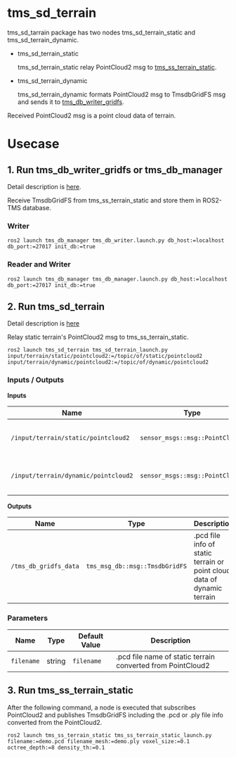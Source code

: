 # tms_sd_terrain

tms_sd_tarrain package has two nodes tms_sd_terrain_static and tms_sd_terrain_dynamic.

- tms_sd_terrain_static
  
  tms_sd_terrain_static relay PointCloud2 msg to [tms_ss_terrain_static](../../tms_ss/tms_ss_terrain_static).

- tms_sd_terrain_dynamic

  tms_sd_terrain_dynamic formats PointCloud2 msg to TmsdbGridFS msg and sends it to [tms_db_writer_gridfs](../../tms_db/tms_db_manager).

Received PointCloud2 msg is a point cloud data of terrain.

# Usecase

## 1. Run tms_db_writer_gridfs or tms_db_manager

Detail description is [here](../../tms_db/tms_db_manager).

Receive TmsdbGridFS from tms_ss_terrain_static and store them in ROS2-TMS database.

### Writer

```
ros2 launch tms_db_manager tms_db_writer.launch.py db_host:=localhost db_port:=27017 init_db:=true
```

### Reader and Writer

```
ros2 launch tms_db_manager tms_db_manager.launch.py db_host:=localhost db_port:=27017 init_db:=true
```

## 2. Run tms_sd_terrain

Detail description is [here](../../tms_sd/tms_sd_terrain)

Relay static terrain's PointCloud2 msg to tms_ss_terrain_static.

```
ros2 launch tms_sd_terrain tms_sd_terrain_launch.py input/terrain/static/pointcloud2:=/topic/of/static/pointcloud2 input/terrain/dynamic/pointcloud2:=/topic/of/dynamic/pointcloud2
```

### Inputs / Outputs

**Inputs**

| Name                                 | Type                            | Description                         |
| ------------------------------------ | ------------------------------- | ----------------------------------- |
| `/input/terrain/static/pointcloud2`  | `sensor_msgs::msg::PointCloud2` | point cloud data of static terrain  |
| `/input/terrain/dynamic/pointcloud2` | `sensor_msgs::msg::PointCloud2` | point cloud data of dynamic terrain |

**Outputs**

| Name                  | Type                           | Description                                                             |
| --------------------- | ------------------------------ | ----------------------------------------------------------------------- |
| `/tms_db_gridfs_data` | `tms_msg_db::msg::TmsdbGridFS` | .pcd file info of static terrain or point cloud data of dynamic terrain |

### Parameters

| Name                | Type   | Default Value         | Description                                                 |
| ------------------- | ------ | --------------------- | ----------------------------------------------------------- |
| `filename`          | string | `filename`            | .pcd file name of static terrain converted from PointCloud2 |

## 3. Run tms_ss_terrain_static

After the following command, a node is executed that subscribes PointCloud2 and publishes TmsdbGridFS including the .pcd or .ply file info converted from the PointCloud2.

```
ros2 launch tms_ss_terrain_static tms_ss_terrain_static_launch.py filename:=demo.pcd filename_mesh:=demo.ply voxel_size:=0.1 octree_depth:=8 density_th:=0.1
```
